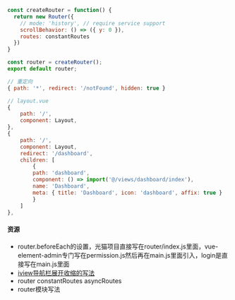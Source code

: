 ```js
const createRouter = function() {
  return new Router({
    // mode: 'history', // require service support
    scrollBehavior: () => ({ y: 0 }),
    routes: constantRoutes
  })
}

const router = createRouter();
export default router;

// 重定向
{ path: '*', redirect: '/notFound', hidden: true }

// layout.vue
{
    path: '/',
    component: Layout,
},
{
    path: '/',
    component: Layout,
    redirect: '/dashboard',
    children: [
        {
        path: 'dashboard',
        component: () => import('@/views/dashboard/index'),
        name: 'Dashboard',
        meta: { title: 'Dashboard', icon: 'dashboard', affix: true }
        }
    ]
},
```

#### 资源
- router.beforeEach的设置，光猫项目直接写在router/index.js里面，vue-element-admin专门写在permission.js然后再在main.js里面引入，login是直接写在main.js里面
- [iview导航栏展开收缩的写法](https://blog.csdn.net/qq_41636140/article/details/90757338 "iview导航栏展开收缩的写法")<br>
- router constantRoutes asyncRoutes
- router模块写法